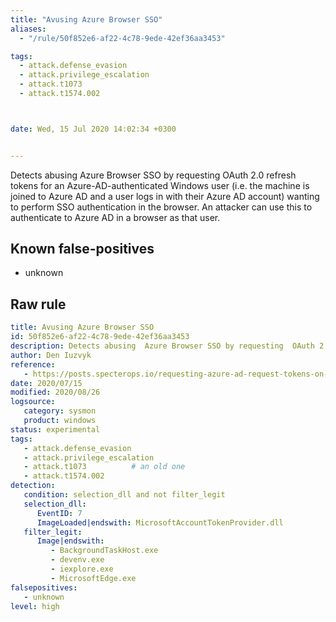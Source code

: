 ```yaml
---
title: "Avusing Azure Browser SSO"
aliases:
  - "/rule/50f852e6-af22-4c78-9ede-42ef36aa3453"

tags:
  - attack.defense_evasion
  - attack.privilege_escalation
  - attack.t1073
  - attack.t1574.002



date: Wed, 15 Jul 2020 14:02:34 +0300


---
```


Detects abusing  Azure Browser SSO by requesting  OAuth 2.0 refresh tokens for an Azure-AD-authenticated Windows user (i.e. the machine is joined to Azure AD and a user logs in with their Azure AD account) wanting to perform SSO authentication in the browser. An attacker can use this to authenticate to Azure AD in a browser as that user.

<!--more-->


## Known false-positives

* unknown




## Raw rule
```yaml
title: Avusing Azure Browser SSO
id: 50f852e6-af22-4c78-9ede-42ef36aa3453
description: Detects abusing  Azure Browser SSO by requesting  OAuth 2.0 refresh tokens for an Azure-AD-authenticated Windows user (i.e. the machine is joined to Azure AD and a user logs in with their Azure AD account) wanting to perform SSO authentication in the browser. An attacker can use this to authenticate to Azure AD in a browser as that user.
author: Den Iuzvyk
reference:
   - https://posts.specterops.io/requesting-azure-ad-request-tokens-on-azure-ad-joined-machines-for-browser-sso-2b0409caad30
date: 2020/07/15
modified: 2020/08/26
logsource:
   category: sysmon
   product: windows
status: experimental
tags:
   - attack.defense_evasion
   - attack.privilege_escalation
   - attack.t1073          # an old one
   - attack.t1574.002
detection:
   condition: selection_dll and not filter_legit
   selection_dll:
      EventID: 7
      ImageLoaded|endswith: MicrosoftAccountTokenProvider.dll
   filter_legit:
      Image|endswith:
         - BackgroundTaskHost.exe
         - devenv.exe
         - iexplore.exe
         - MicrosoftEdge.exe
falsepositives:
   - unknown
level: high

```
